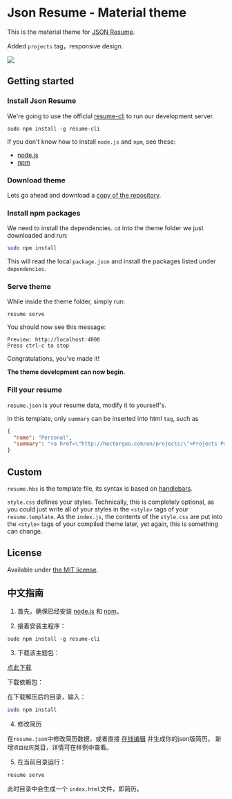 # Json Resume - Material theme 

This is the material theme for [JSON Resume](http://jsonresume.org/).

Added `projects` tag，responsive design.

![](http://ww2.sinaimg.cn/large/6d0af205jw1ez8gjtzslsj20tu0hb0vn.jpg)

## Getting started

### Install Json Resume

We're going to use the official [resume-cli](https://github.com/jsonresume/resume-cli) to run our development server.

```
sudo npm install -g resume-cli
```

If you don't know how to install `node.js` and `npm`, see these:

- [node.js](http://howtonode.org/how-to-install-nodejs)
- [npm](http://howtonode.org/introduction-to-npm)

### Download theme

Lets go ahead and download a [copy of the repository](https://github.com/hectorguo/jsonresume-theme-material/archive/master.zip).

### Install npm packages

We need to install the dependencies. `cd` into the theme folder we just downloaded and run:

```bash
sudo npm install
```

This will read the local `package.json` and install the packages listed under `dependencies`.

### Serve theme

While inside the theme folder, simply run:

```
resume serve
```

You should now see this message:

```
Preview: http://localhost:4000
Press ctrl-c to stop
```

Congratulations, you've made it!

__The theme development can now begin.__

### Fill your resume

`resume.json` is your resume data, modify it to yourself's.

In this template, only `summary` can be inserted into html `tag`, such as 

``` json
{
  "name": "Personal",
  "summary": "<a href=\"http://hectorguo.com/en/projects/\">Projects Page</a>"
}
```

## Custom

`resume.hbs` is the template file, its syntax is based on [handlebars](http://handlebarsjs.com/).

`style.css` defines your styles. Technically, this is completely optional, as you could just write all of your styles in the `<style>` tags of your `resume.template`. As the `index.js`, the contents of the `style.css` are put into the `<style>` tags of your compiled theme later, yet again, this is something can change.

## License

Available under [the MIT license](http://mths.be/mit).

## 中文指南

1. 首先，确保已经安装 [node.js](http://howtonode.org/how-to-install-nodejs) 和 [npm](http://howtonode.org/introduction-to-npm)。

2. 接着安装主程序：

  ```
  sudo npm install -g resume-cli
  ```

3. 下载该主题包：

  [点此下载](https://github.com/hectorguo/jsonresume-theme-material/archive/master.zip)

  下载依赖包：

  在下载解压后的目录，输入：

  ```bash
  sudo npm install
  ```

4. 修改简历

  在`resume.json`中修改简历数据，或者直接 [在线编辑](http://registry.jsonresume.org/) 并生成你的json版简历。
  新增`项目经历`类目，详情可在样例中查看。

5. 在当前目录运行：

  ```
  resume serve
  ```

  此时目录中会生成一个 `index.html`文件，即简历。



